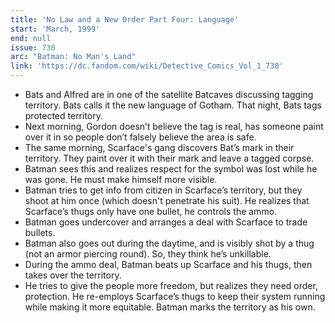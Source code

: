 ```yaml
---
title: 'No Law and a New Order Part Four: Language'
start: 'March, 1999'
end: null
issue: 730
arc: "Batman: No Man's Land"
link: 'https://dc.fandom.com/wiki/Detective_Comics_Vol_1_730'
---
```


- Bats and Alfred are in one of the satellite Batcaves discussing tagging territory. Bats calls it the new language of Gotham. That night, Bats tags protected territory.
- Next morning, Gordon doesn’t believe the tag is real, has someone paint over it in so people don’t falsely believe the area is safe.
- The same morning, Scarface's gang discovers Bat’s mark in their territory. They paint over it with their mark and leave a tagged corpse.
- Batman sees this and realizes respect for the symbol was lost while he was gone. He must make himself more visible.
- Batman tries to get info from citizen in Scarface’s territory, but they shoot at him once (which doesn't penetrate his suit). He realizes that Scarface’s thugs only have one bullet, he controls the ammo.
- Batman goes undercover and arranges a deal with Scarface to trade bullets.
- Batman also goes out during the daytime, and is visibly shot by a thug (not an armor piercing round). So, they think he’s unkillable.
- During the ammo deal, Batman beats up Scarface and his thugs, then takes over the territory.
- He tries to give the people more freedom, but realizes they need order, protection. He re-employs Scarface’s thugs to keep their system running while making it more equitable. Batman marks the territory as his own.
